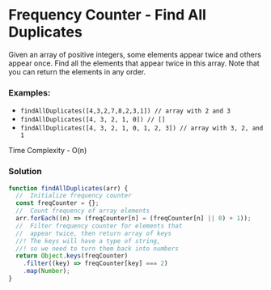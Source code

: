 # Frequency Counter - Find All Duplicates

Given an array of positive integers, some elements appear twice and others appear once. Find all the elements that appear twice in this array. Note that you can return the elements in any order.

### Examples:

- `findAllDuplicates([4,3,2,7,8,2,3,1]) // array with 2 and 3`
- `findAllDuplicates([4, 3, 2, 1, 0]) // []`
- `findAllDuplicates([4, 3, 2, 1, 0, 1, 2, 3]) // array with 3, 2, and 1`

Time Complexity - O(n)

### Solution

```js
function findAllDuplicates(arr) {
  //  Initialize frequency counter
  const freqCounter = {};
  //  Count frequency of array elements
  arr.forEach((n) => (freqCounter[n] = (freqCounter[n] || 0) + 1));
  //  Filter frequency counter for elements that
  //  appear twice, then return array of keys
  //! The keys will have a type of string,
  //! so we need to turn them back into numbers
  return Object.keys(freqCounter)
    .filter((key) => freqCounter[key] === 2)
    .map(Number);
}
```
